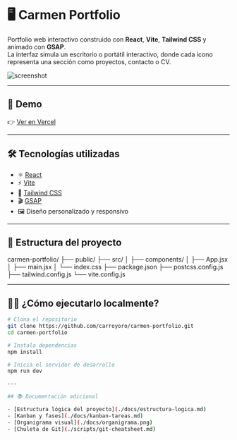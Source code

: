 # 🖥️ Carmen Portfolio

Portfolio web interactivo construido con **React**, **Vite**, **Tailwind CSS** y animado con **GSAP**.  
La interfaz simula un escritorio o portátil interactivo, donde cada icono representa una sección como proyectos, contacto o CV.

![screenshot](./public/screenshot.png) <!-- Puedes cambiar esta ruta o subir una captura real -->

---

## 🚀 Demo

👉 [Ver en Vercel](https://tudominio.vercel.app) <!-- Reemplaza con tu URL real -->

---

## 🛠 Tecnologías utilizadas

- ⚛️ [React](https://reactjs.org/)
- ⚡ [Vite](https://vitejs.dev/)
- 🎨 [Tailwind CSS](https://tailwindcss.com/)
- 🎬 [GSAP](https://greensock.com/gsap/)
- 🖼️ Diseño personalizado y responsivo

---

## 📁 Estructura del proyecto

carmen-portfolio/
├── public/
├── src/
│ ├── components/
│ ├── App.jsx
│ ├── main.jsx
│ └── index.css
├── package.json
├── postcss.config.js
├── tailwind.config.js
└── vite.config.js


---

## 🧑‍💻 ¿Cómo ejecutarlo localmente?

```bash
# Clona el repositorio
git clone https://github.com/carroyoro/carmen-portfolio.git
cd carmen-portfolio

# Instala dependencias
npm install

# Inicia el servidor de desarrollo
npm run dev

---

## 📚 Documentación adicional

- [Estructura lógica del proyecto](./docs/estructura-logica.md)
- [Kanban y fases](./docs/kanban-tareas.md)
- [Organigrama visual](./docs/organigrama.png)
- [Chuleta de Git](./scripts/git-cheatsheet.md)